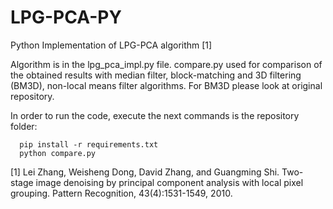 # LPG-PCA-PY
Python Implementation of LPG-PCA algorithm [1]

Algorithm is in the lpg_pca_impl.py file. 
compare.py used for comparison of the obtained results with median filter, block-matching and 3D filtering (BM3D), non-local means filter algorithms. For BM3D please look at original repository.

In order to run the code, execute the next commands is the repository folder:

```
  pip install -r requirements.txt
  python compare.py
```

[1] Lei Zhang, Weisheng Dong, David Zhang, and Guangming Shi. Two-stage image denoising by principal component analysis with local pixel grouping. Pattern Recognition, 43(4):1531-1549, 2010.
